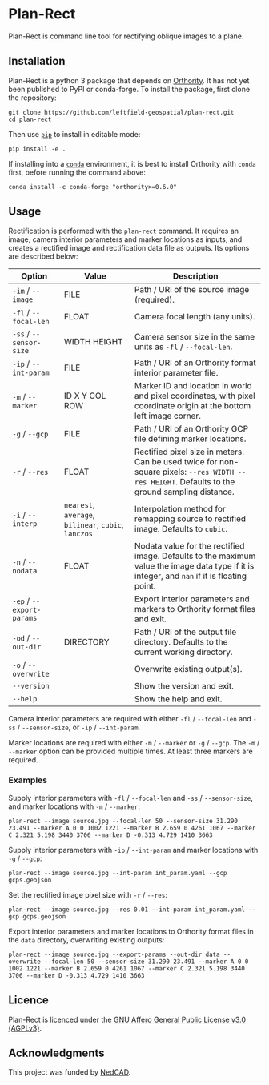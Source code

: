 # Plan-Rect

Plan-Rect is command line tool for rectifying oblique images to a plane.

## Installation

Plan-Rect is a python 3 package that depends on [Orthority](https://github.com/leftfield-geospatial/orthority).  It has not yet been published to PyPI or conda-forge.  To install the package, first clone the repository: 

```commandline
git clone https://github.com/leftfield-geospatial/plan-rect.git
cd plan-rect
```

Then use [``pip``](https://pip.pypa.io/) to install in editable mode:

```commandline
pip install -e .
```

If installing into a [``conda``](https://docs.anaconda.com/free/miniconda) environment, it is best to install Orthority with ``conda`` first, before running the command above:

```commandline
conda install -c conda-forge "orthority>=0.6.0"
```

## Usage

Rectification is performed with the ``plan-rect`` command.  It requires an image, camera interior parameters and marker locations as inputs, and creates a rectified image and rectification data file as outputs.  Its options are described below:

| Option                        | Value                                                          | Description                                                                                                                                        |
|-------------------------------|----------------------------------------------------------------|----------------------------------------------------------------------------------------------------------------------------------------------------|
| ``-im`` / ``--image``         | FILE                                                           | Path / URI of the source image (required).                                                                                                         |
| ``-fl`` / ``--focal-len``     | FLOAT                                                          | Camera focal length (any units).                                                                                                                   |
| ``-ss`` / ``--sensor-size``   | WIDTH HEIGHT                                                   | Camera sensor size in the same units as ``-fl`` / ``--focal-len``.                                                                                 |
| ``-ip`` / ``--int-param``     | FILE                                                           | Path / URI of an Orthority format interior parameter file.                                                                                         |
| ``-m`` / ``--marker``         | ID X Y COL ROW                                                 | Marker ID and location in world and pixel coordinates, with pixel coordinate origin at the bottom left image corner.                               | 
| ``-g`` / ``--gcp``            | FILE                                                           | Path / URI of an Orthority GCP file defining marker locations.                                                                                     |
| ``-r`` / ``--res``            | FLOAT                                                          | Rectified pixel size in meters.  Can be used twice for non-square pixels: ``--res WIDTH --res HEIGHT``.  Defaults to the ground sampling distance. |
| ``-i`` / ``--interp``         | ``nearest``, ``average``, ``bilinear``, ``cubic``, ``lanczos`` | Interpolation method for remapping source to rectified image.  Defaults to ``cubic``.                                                              |
| ``-n`` /  ``--nodata``        | FLOAT                                                          | Nodata value for the rectified image.  Defaults to the maximum value the image data type if it is integer, and ``nan`` if it is floating point.    |
| ``-ep`` / ``--export-params`` |                                                                | Export interior parameters and markers to Orthority format files and exit.                                                                         |
| ``-od`` / ``--out-dir``       | DIRECTORY                                                      | Path / URI of the output file directory.  Defaults to the current working directory.                                                               | 
| ``-o`` / ``--overwrite``      |                                                                | Overwrite existing output(s).                                                                                                                      |
| ``--version``                 |                                                                | Show the version and exit.                                                                                                                         |
| ``--help``                    |                                                                | Show the help and exit.                                                                                                                            |

Camera interior parameters are required with either ``-fl`` / ``--focal-len`` and ``-ss`` / ``--sensor-size``, or ``-ip`` / ``--int-param``.  

Marker locations are required with either ``-m`` / ``--marker`` or ``-g`` / ``--gcp``.  The ``-m`` / ``--marker`` option can be provided multiple times. At least three markers are required. 


### Examples

Supply interior parameters with ``-fl`` / ``--focal-len`` and ``-ss`` / ``--sensor-size``, and marker locations with ``-m`` / ``--marker``:

```commandline
plan-rect --image source.jpg --focal-len 50 --sensor-size 31.290 23.491 --marker A 0 0 1002 1221 --marker B 2.659 0 4261 1067 --marker C 2.321 5.198 3440 3706 --marker D -0.313 4.729 1410 3663
```

Supply interior parameters with ``-ip`` / ``--int-param``  and marker locations with ``-g`` / ``--gcp``:

```commandline
plan-rect --image source.jpg --int-param int_param.yaml --gcp gcps.geojson
```

Set the rectified image pixel size with ``-r`` / ``--res``:

```commandline
plan-rect --image source.jpg --res 0.01 --int-param int_param.yaml --gcp gcps.geojson
```

Export interior parameters and marker locations to Orthority format files in the ``data`` directory, overwriting existing outputs:

```commandline
plan-rect --image source.jpg --export-params --out-dir data --overwrite --focal-len 50 --sensor-size 31.290 23.491 --marker A 0 0 1002 1221 --marker B 2.659 0 4261 1067 --marker C 2.321 5.198 3440 3706 --marker D -0.313 4.729 1410 3663
```

## Licence

Plan-Rect is licenced under the [GNU Affero General Public License v3.0 (AGPLv3)](LICENSE).

## Acknowledgments

This project was funded by [NedCAD](https://nedcad.nl/).